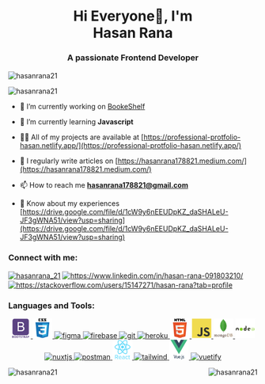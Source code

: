 <h1 align="center">Hi Everyone👋, I'm <br> Hasan Rana</h1>
<h3 align="center">A passionate Frontend Developer</h3>
<img align="center" src="https://media-exp1.licdn.com/dms/image/D5635AQExspSCt7Yv4w/profile-framedphoto-shrink_200_200/0/1636628435479?e=1637823600&v=beta&t=80c_SeLPqShOs1Bm-oi13tgS_lmNbm5IWMB0J4y6WKI" alt="hasanrana21"/>

<p align="left"> <img src="https://komarev.com/ghpvc/?username=hasanrana21&label=Profile%20views&color=0e75b6&style=flat" alt="hasanrana21" /> </p>


- 🔭 I’m currently working on [BookeShelf](https://github.com/hasanrana21/Book-Shelf)

- 🌱 I’m currently learning **Javascript**

- 👨‍💻 All of my projects are available at [https://professional-protfolio-hasan.netlify.app/](https://professional-protfolio-hasan.netlify.app/)

- 📝 I regularly write articles on [https://hasanrana178821.medium.com/](https://hasanrana178821.medium.com/)

- 📫 How to reach me **hasanrana178821@gmail.com**

- 📄 Know about my experiences [https://drive.google.com/file/d/1cW9y6nEEUDpKZ_daSHALeU-JF3gWNA51/view?usp=sharing](https://drive.google.com/file/d/1cW9y6nEEUDpKZ_daSHALeU-JF3gWNA51/view?usp=sharing)

<h3 align="left">Connect with me:</h3>
<p align="left" margin: 0px 40px>
<a href="https://twitter.com/hasanrana_21" target="blank"><img align="center" src="https://raw.githubusercontent.com/rahuldkjain/github-profile-readme-generator/master/src/images/icons/Social/twitter.svg" alt="hasanrana_21" height="30" width="40" /></a>
<a href="https://linkedin.com/in/https://www.linkedin.com/in/hasan-rana-091803210/" target="blank"><img align="center" src="https://raw.githubusercontent.com/rahuldkjain/github-profile-readme-generator/master/src/images/icons/Social/linked-in-alt.svg" alt="https://www.linkedin.com/in/hasan-rana-091803210/" height="30" width="40" /></a>
<a href="https://stackoverflow.com/users/https://stackoverflow.com/users/15147271/hasan-rana?tab=profile" target="blank"><img align="center" src="https://raw.githubusercontent.com/rahuldkjain/github-profile-readme-generator/master/src/images/icons/Social/stack-overflow.svg" alt="https://stackoverflow.com/users/15147271/hasan-rana?tab=profile" height="30" width="40" /></a>
</p>

<h3 align="left">Languages and Tools:</h3>
<p align="center"> <a href="https://getbootstrap.com" target="_blank" rel="noreferrer"> <img src="https://raw.githubusercontent.com/devicons/devicon/master/icons/bootstrap/bootstrap-plain-wordmark.svg" alt="bootstrap" width="40" height="40"/> </a> <a href="https://www.w3schools.com/css/" target="_blank" rel="noreferrer"> <img src="https://raw.githubusercontent.com/devicons/devicon/master/icons/css3/css3-original-wordmark.svg" alt="css3" width="40" height="40"/> </a> <a href="https://www.figma.com/" target="_blank" rel="noreferrer"> <img src="https://www.vectorlogo.zone/logos/figma/figma-icon.svg" alt="figma" width="40" height="40"/> </a> <a href="https://firebase.google.com/" target="_blank" rel="noreferrer"> <img src="https://www.vectorlogo.zone/logos/firebase/firebase-icon.svg" alt="firebase" width="40" height="40"/> </a> <a href="https://git-scm.com/" target="_blank" rel="noreferrer"> <img src="https://www.vectorlogo.zone/logos/git-scm/git-scm-icon.svg" alt="git" width="40" height="40"/> </a> <a href="https://heroku.com" target="_blank" rel="noreferrer"> <img src="https://www.vectorlogo.zone/logos/heroku/heroku-icon.svg" alt="heroku" width="40" height="40"/> </a> <a href="https://www.w3.org/html/" target="_blank" rel="noreferrer"> <img src="https://raw.githubusercontent.com/devicons/devicon/master/icons/html5/html5-original-wordmark.svg" alt="html5" width="40" height="40"/> </a> <a href="https://developer.mozilla.org/en-US/docs/Web/JavaScript" target="_blank" rel="noreferrer"> <img src="https://raw.githubusercontent.com/devicons/devicon/master/icons/javascript/javascript-original.svg" alt="javascript" width="40" height="40"/> </a> <a href="https://www.mongodb.com/" target="_blank" rel="noreferrer"> <img src="https://raw.githubusercontent.com/devicons/devicon/master/icons/mongodb/mongodb-original-wordmark.svg" alt="mongodb" width="40" height="40"/> </a> <a href="https://nodejs.org" target="_blank" rel="noreferrer"> <img src="https://raw.githubusercontent.com/devicons/devicon/master/icons/nodejs/nodejs-original-wordmark.svg" alt="nodejs" width="40" height="40"/> </a> <a href="https://nuxtjs.org/" target="_blank" rel="noreferrer"> <img src="https://www.vectorlogo.zone/logos/nuxtjs/nuxtjs-icon.svg" alt="nuxtjs" width="40" height="40"/> </a> <a href="https://postman.com" target="_blank" rel="noreferrer"> <img src="https://www.vectorlogo.zone/logos/getpostman/getpostman-icon.svg" alt="postman" width="40" height="40"/> </a> <a href="https://reactjs.org/" target="_blank" rel="noreferrer"> <img src="https://raw.githubusercontent.com/devicons/devicon/master/icons/react/react-original-wordmark.svg" alt="react" width="40" height="40"/> </a> <a href="https://tailwindcss.com/" target="_blank" rel="noreferrer"> <img src="https://www.vectorlogo.zone/logos/tailwindcss/tailwindcss-icon.svg" alt="tailwind" width="40" height="40"/> </a> <a href="https://vuejs.org/" target="_blank" rel="noreferrer"> <img src="https://raw.githubusercontent.com/devicons/devicon/master/icons/vuejs/vuejs-original-wordmark.svg" alt="vuejs" width="40" height="40"/> </a> <a href="https://vuetifyjs.com/en/" target="_blank" rel="noreferrer"> <img src="https://bestofjs.org/logos/vuetify.svg" alt="vuetify" width="40" height="40"/> </a> </p>

<p> 
<p><img align="left" src="https://github-readme-stats.vercel.app/api/top-langs?username=hasanrana21&show_icons=true&locale=en&layout=compact" alt="hasanrana21" /></p>
<p>&nbsp;<img align="right" src="https://github-readme-stats.vercel.app/api?username=hasanrana21&show_icons=true&locale=en" alt="hasanrana21" /></p>
</p>
